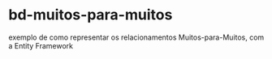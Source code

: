 # bd-muitos-para-muitos
exemplo de como representar os relacionamentos Muitos-para-Muitos, com a Entity Framework

